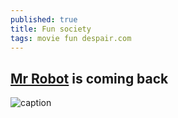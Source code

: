 ```yaml
---
published: true
title: Fun society
tags: movie fun despair.com
---
```

## [Mr Robot](https://twitter.com/whoismrrobot) is coming back

![caption](https://proxy.duckduckgo.com/iu/?u=http%3A%2F%2Fi.imgur.com%2FFdiPPIA.jpg&f=1)
